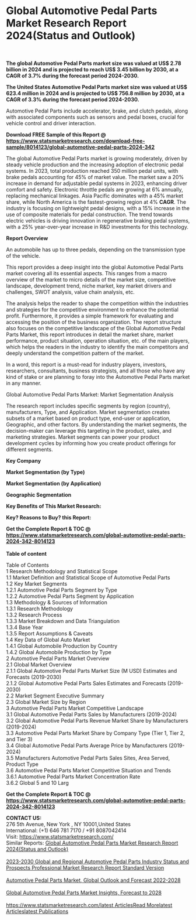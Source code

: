 <h1>Global Automotive Pedal Parts Market Research Report 2024(Status and Outlook)</h1><br/><p><strong>The global Automotive Pedal Parts market size was valued at US$ 2.78 billion in 2024 and is projected to reach US$ 3.45 billion by 2030, at a <strong>CAGR</strong> of 3.7% during the forecast period 2024-2030.</strong></p><p><strong>The United States Automotive Pedal Parts market size was valued at US$ 623.4 million in 2024 and is projected to US$ 756.8 million by 2030, at a <strong>CAGR</strong> of 3.3% during the forecast period 2024-2030.</strong></p><p>Automotive Pedal Parts include accelerator, brake, and clutch pedals, along with associated components such as sensors and pedal boxes, crucial for vehicle control and driver interaction.</p><p><strong>Download FREE Sample of this Report @ <a href="https://www.statsmarketresearch.com/download-free-sample/8014123/global-automotive-pedal-parts-2024-342">https://www.statsmarketresearch.com/download-free-sample/8014123/global-automotive-pedal-parts-2024-342</a></strong></p><p>The global Automotive Pedal Parts market is growing moderately, driven by steady vehicle production and the increasing adoption of electronic pedal systems. In 2023, total production reached 350 million pedal units, with brake pedals accounting for 45% of market value. The market saw a 20% increase in demand for adjustable pedal systems in 2023, enhancing driver comfort and safety. Electronic throttle pedals are growing at 6% annually, replacing mechanical linkages. Asia Pacific dominates with a 45% market share, while North America is the fastest-growing region at 4% <strong>CAGR</strong>. The industry is focusing on lightweight pedal designs, with a 15% increase in the use of composite materials for pedal construction. The trend towards electric vehicles is driving innovation in regenerative braking pedal systems, with a 25% year-over-year increase in R&D investments for this technology.</p><p><strong>Report Overview</strong></p><p>An automobile has up to three pedals, depending on the transmission type of the vehicle.</p><p>This report provides a deep insight into the global Automotive Pedal Parts market covering all its essential aspects. This ranges from a macro overview of the market to micro details of the market size, competitive landscape, development trend, niche market, key market drivers and challenges, SWOT analysis, value chain analysis, etc.</p><p>The analysis helps the reader to shape the competition within the industries and strategies for the competitive environment to enhance the potential profit. Furthermore, it provides a simple framework for evaluating and accessing the position of the business organization. The report structure also focuses on the competitive landscape of the Global Automotive Pedal Parts Market, this report introduces in detail the market share, market performance, product situation, operation situation, etc. of the main players, which helps the readers in the industry to identify the main competitors and deeply understand the competition pattern of the market.</p><p>In a word, this report is a must-read for industry players, investors, researchers, consultants, business strategists, and all those who have any kind of stake or are planning to foray into the Automotive Pedal Parts market in any manner.</p><p>Global Automotive Pedal Parts Market: Market Segmentation Analysis</p><p>The research report includes specific segments by region (country), manufacturers, Type, and Application. Market segmentation creates subsets of a market based on product type, end-user or application, Geographic, and other factors. By understanding the market segments, the decision-maker can leverage this targeting in the product, sales, and marketing strategies. Market segments can power your product development cycles by informing how you create product offerings for different segments.</p><p><strong>Key Company</strong></p><p><strong>Market Segmentation (by Type)</strong></p><p><strong>Market Segmentation (<strong>by Application</strong>)</strong></p><p><strong>Geographic Segmentation</strong></p><p><strong>Key Benefits of This Market Research:</strong></p><p><strong>Key? <strong>Reasons to Buy</strong>? this Report:</strong></p><div><b>Get the Complete Report & TOC @ <a href="https://www.statsmarketresearch.com/global-automotive-pedal-parts-2024-342-8014123">https://www.statsmarketresearch.com/global-automotive-pedal-parts-2024-342-8014123</a></b></div><br><b>Table of content</b><p>Table of Contents<br /> 1 Research Methodology and Statistical Scope<br /> 1.1 Market Definition and Statistical Scope of Automotive Pedal Parts<br /> 1.2 Key Market Segments<br /> 1.2.1 Automotive Pedal Parts Segment by Type<br /> 1.2.2 Automotive Pedal Parts Segment by Application<br /> 1.3 Methodology & Sources of Information<br /> 1.3.1 Research Methodology<br /> 1.3.2 Research Process<br /> 1.3.3 Market Breakdown and Data Triangulation<br /> 1.3.4 Base Year<br /> 1.3.5 Report Assumptions & Caveats<br /> 1.4 Key Data of Global Auto Market<br /> 1.4.1 Global Automobile Production by Country<br /> 1.4.2 Global Automobile Production by Type<br /> 2 Automotive Pedal Parts Market Overview<br /> 2.1 Global Market Overview<br /> 2.1.1 Global Automotive Pedal Parts Market Size (M USD) Estimates and Forecasts (2019-2030)<br /> 2.1.2 Global Automotive Pedal Parts Sales Estimates and Forecasts (2019-2030)<br /> 2.2 Market Segment Executive Summary<br /> 2.3 Global Market Size by Region<br /> 3 Automotive Pedal Parts Market Competitive Landscape<br /> 3.1 Global Automotive Pedal Parts Sales by Manufacturers (2019-2024)<br /> 3.2 Global Automotive Pedal Parts Revenue Market Share by Manufacturers (2019-2024)<br /> 3.3 Automotive Pedal Parts Market Share by Company Type (Tier 1, Tier 2, and Tier 3)<br /> 3.4 Global Automotive Pedal Parts Average Price by Manufacturers (2019-2024)<br /> 3.5 Manufacturers Automotive Pedal Parts Sales Sites, Area Served, Product Type<br /> 3.6 Automotive Pedal Parts Market Competitive Situation and Trends<br /> 3.6.1 Automotive Pedal Parts Market Concentration Rate<br /> 3.6.2 Global 5 and 10 Larg<br><div><b>Get the Complete Report & TOC @ <a href="https://www.statsmarketresearch.com/global-automotive-pedal-parts-2024-342-8014123">https://www.statsmarketresearch.com/global-automotive-pedal-parts-2024-342-8014123</a></b></div></p> <b>CONTACT US:</b><br>276 5th Avenue, New York , NY 10001,United States<br>International: (+1) 646 781 7170 / +91 8087042414<br>Visit: <a href="https://www.statsmarketresearch.com/">https://www.statsmarketresearch.com/</a><br>Similar Reports: <a href="https://www.statsmarketresearch.com/global-automotive-pedal-parts-2024-342-8014123">Global Automotive Pedal Parts Market Research Report 2024(Status and Outlook)</a><br/><br/><a href="https://www.statsmarketresearch.com/global-automotive-pedal-parts-2024-342-8014123">2023-2030 Global and Regional Automotive Pedal Parts Industry Status and Prospects Professional Market Research Report Standard Version</a><br/><br/><a href="https://www.statsmarketresearch.com/global-automotive-pedal-parts-2024-342-8014123">Automotive Pedal Parts Market, Global Outlook and Forecast 2022-2028</a><br/><br/><a href="https://www.statsmarketresearch.com/global-automotive-pedal-parts-2024-342-8014123">Global Automotive Pedal Parts Market Insights, Forecast to 2028</a><br/><br/><a href="https://gyeongbokgung.com">https://www.statsmarketresearch.com/</a><a href="https://hallyeomaritime.com">latest Articles</a><a href="https://jingwansa.com">Read More</a><a href=https://nguoiviet.jp/">latest Articles</a><a href="https://www.intelmarketresearch.com/">latest Publications</a>